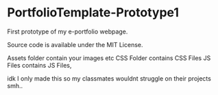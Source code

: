 # PortfolioTemplate-Prototype1
First prototype of my e-portfolio webpage. 

Source code is available under the MIT License. 

Assets folder contain your images etc
CSS Folder contains CSS Files
JS Files contains JS Files,

idk I only made this so my classmates wouldnt struggle on their projects smh..
